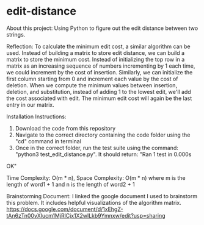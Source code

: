 # edit-distance
About this project:
Using Python to figure out the edit distance between two strings.

Reflection: 
To calculate the minimum edit cost, a similar algorithm can be used. Instead of building a matrix to store edit distance, we can build a matrix to store the minimum cost. Instead of initializing the top row in a matrix as an increasing sequence of numbers incrementing by 1 each time, we could increment by the cost of insertion. Similarly, we can initialize the first column starting from 0 and increment each value by the cost of deletion. When we compute the minimum values between insertion, deletion, and substitution, instead of adding 1 to the lowest edit, we'll add the cost associated with edit. The minimum edit cost will again be the last entry in our matrix. 

Installation Instructions:
1. Download the code from this repository 
2. Navigate to the correct directory containing the code folder using the "cd" command in terminal
3. Once in the correct folder, run the test suite using the command: "python3 test_edit_distance.py". It should return: 
"Ran 1 test in 0.000s

OK"

Time Complexity: O(m * n), Space Complexity: O(m * n) 
where m is the length of word1 + 1 and n is the length of word2 + 1

Brainstorming Document:
I linked the google document I used to brainstorm this problem. It includes helpful visualizations of the algorithm matrix. 
https://docs.google.com/document/d/1xEhgZ-tAn6zTn00vXlucm1MjRlCjx1X2wlLkb9Ymnxw/edit?usp=sharing


